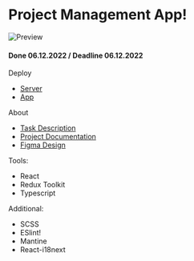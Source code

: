 # Project Management App!

![Preview](https://user-images.githubusercontent.com/26232484/206292536-cd193c8a-121e-4399-a9a9-4774924ec95b.png)

#### Done 06.12.2022 / Deadline 06.12.2022

Deploy
* [Server](https://final-task-backend-production-3625.up.railway.app/api-docs/#/)
* [App](https://mrdoker1.github.io/project-management-app/)

About
* [Task Description](https://github.com/rolling-scopes-school/tasks/blob/master/tasks/react/project-management-system-EN.md)
* [Project Documentation](https://goofy-secure-b26.notion.site/React-PM-App-50f7bf06748a4bf5a99317ef066027fe)
* [Figma Design](https://www.figma.com/community/file/1182421505296451718)

Tools:
* React
* Redux Toolkit
* Typescript

Additional:
* SCSS
* ESlint!
* Mantine
* React-i18next
